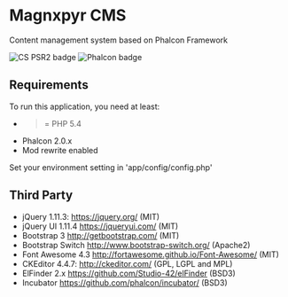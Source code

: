 Magnxpyr CMS
==============
Content management system based on Phalcon Framework

![CS PSR2 badge](https://img.shields.io/badge/CS-PSR%202-orange.svg)
![Phalcon badge](https://img.shields.io/badge/Phalcon-v2.0.4-brightgreen.svg)

Requirements
------------
To run this application, you need at least:
- >= PHP 5.4
- Phalcon 2.0.x
- Mod rewrite enabled

Set your environment setting in 'app/config/config.php'

Third Party
-----------
* jQuery 1.11.3: https://jquery.org/ (MIT)
* jQuery UI 1.11.4 https://jqueryui.com/ (MIT)
* Bootstrap 3 http://getbootstrap.com/ (MIT)
* Bootstrap Switch http://www.bootstrap-switch.org/ (Apache2)
* Font Awesome 4.3 http://fortawesome.github.io/Font-Awesome/ (MIT)
* CKEditor 4.4.7: http://ckeditor.com/ (GPL, LGPL and MPL)
* ElFinder 2.x https://github.com/Studio-42/elFinder (BSD3)
* Incubator https://github.com/phalcon/incubator/ (BSD3)
